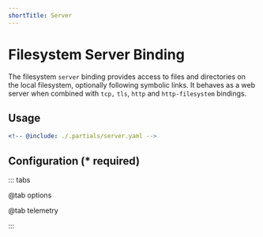 ```yaml
---
shortTitle: Server
---
```


# Filesystem Server Binding

The filesystem `server` binding provides access to files and directories on the local filesystem, optionally following symbolic links. It behaves as a web server when combined with `tcp,` `tls`, `http` and `http-filesystem` bindings.

## Usage

```yaml {3}
<!-- @include: ./.partials/server.yaml -->
```

## Configuration (\* required)

::: tabs

@tab options

<!-- @include: ./.partials/options.md -->

@tab telemetry

<!-- @include: ../.partials/telemetry.md -->

:::

